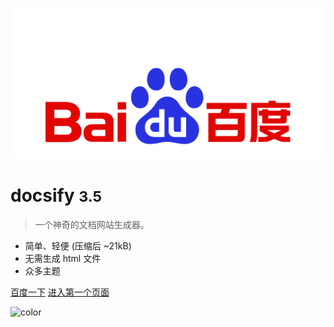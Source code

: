 ![logo](baidu.png)
# docsify <small>3.5</small>

> 一个神奇的文档网站生成器。

- 简单、轻便 (压缩后 ~21kB)
- 无需生成 html 文件
- 众多主题

[百度一下](https://www.baidu.com)
[进入第一个页面](index.md)

![color](#FFC0CB)
